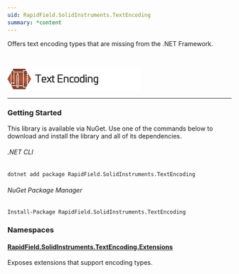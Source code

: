 ```yaml
---
uid: RapidField.SolidInstruments.TextEncoding
summary: *content
---
```


<!--
Copyright (c) RapidField LLC. Licensed under the MIT License. See LICENSE.txt in the project root for license information.
-->

Offers text encoding types that are missing from the .NET Framework.

<br />

![Text Encoding label](../images/Label.TextEncoding.300w.png)
- - -

### Getting Started

This library is available via NuGet. Use one of the commands below to download and install the library and all of its dependencies.

###### .NET CLI

```shell
dotnet add package RapidField.SolidInstruments.TextEncoding
```

###### NuGet Package Manager

```shell
Install-Package RapidField.SolidInstruments.TextEncoding
```

### Namespaces

#### [RapidField.SolidInstruments.TextEncoding.Extensions](RapidField.SolidInstruments.TextEncoding.Extensions.html)

<section>
Exposes extensions that support encoding types.
</section>